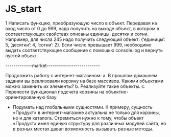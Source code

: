 # JS_start
1 Написать функцию, преобразующую число в объект. Передавая на вход число от 0 до 999,
надо получить на выходе объект, в котором в соответствующих свойствах описаны единицы,
десятки и сотни. Например, для числа 245 надо получить следующий объект: {‘единицы’: 5,
‘десятки’: 4, ‘сотни’: 2}. Если число превышает 999, необходимо выдать соответствующее
сообщение с помощью console.log и вернуть пустой объект.


-------------market--------------------------

Продолжить работу с интернет-магазином:
a. В прошлом домашнем задании вы реализовали корзину на базе массивов. Какими
объектами можно заменить их элементы?
b. Реализуйте такие объекты.
c. Перенести функционал подсчета корзины на объектно-ориентированную базу.

* Подумать над глобальными сущностями. К примеру, сущность «Продукт» в
интернет-магазине актуальна не только для корзины, но и для каталога. Стремиться нужно к
тому, чтобы объект «Продукт» имел единую структуру для различных модулей сайта, но в
разных местах давал возможность вызывать разные методы.
